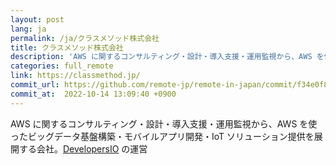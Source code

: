 ```yaml
---
layout: post
lang: ja
permalink: /ja/クラスメソッド株式会社
title: クラスメソッド株式会社
description: 'AWS に関するコンサルティング・設計・導入支援・運用監視から、AWS を使ったビッグデータ基盤構築・モバイルアプリ開発・IoT ソリューション提供を展開する会社。DevelopersIO の運営'
categories: full_remote
link: https://classmethod.jp/
commit_url: https://github.com/remote-jp/remote-in-japan/commit/f34e0f86a9b08dd70ef8a6912f92f6ca7f99691d
commit_at:  2022-10-14 13:09:40 +0900
---
```


<p>AWS に関するコンサルティング・設計・導入支援・運用監視から、AWS を使ったビッグデータ基盤構築・モバイルアプリ開発・IoT ソリューション提供を展開する会社。<a href="https://dev.classmethod.jp/">DevelopersIO</a> の運営</p>
